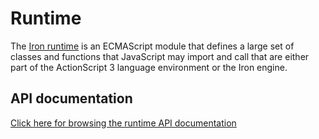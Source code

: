 # Runtime

The [Iron runtime](https://github.com/iron-HYDROPERFOX/runtime) is an ECMAScript module that defines a large set of classes and functions that JavaScript may import and call that are either part of the ActionScript 3 language environment or the Iron engine.

## API documentation

[Click here for browsing the runtime API documentation](https://hydroperfoxie.github.io/runtime/docs)